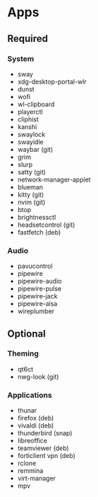 # Apps

## Required

### System

- sway
- xdg-desktop-portal-wlr
- dunst
- wofi
- wl-clipboard
- playerctl
- cliphist
- kanshi
- swaylock
- swayidle
- waybar (git)
- grim
- slurp
- satty (git)
- network-manager-applet
- blueman
- kitty (git)
- nvim (git)
- btop
- brightnessctl
- headsetcontrol (git)
- fastfetch (deb)

### Audio

- pavucontrol
- pipewire
- pipewire-audio
- pipewire-pulse
- pipewire-jack
- pipewire-alsa
- wireplumber

## Optional

### Theming

- qt6ct
- nwg-look (git)

### Applications

- thunar
- firefox (deb)
- vivaldi (deb)
- thunderbird (snap)
- libreoffice
- teamviewer (deb)
- forticlient vpn (deb)
- rclone
- remmina
- virt-manager
- mpv
